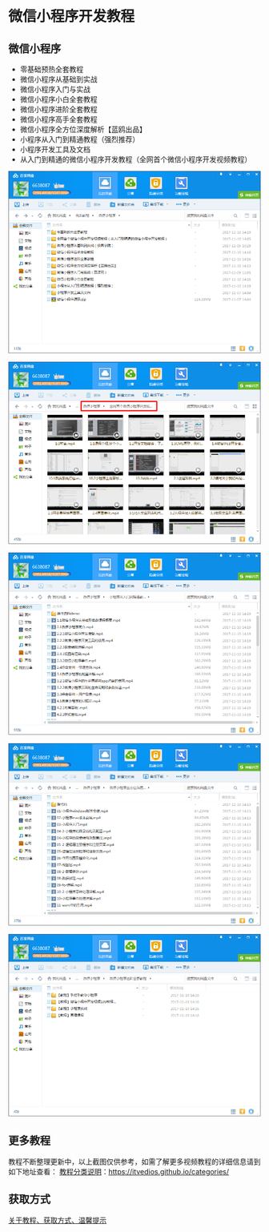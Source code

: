 # 微信小程序开发教程

## 微信小程序

- 零基础预热全套教程
- 微信小程序从基础到实战
- 微信小程序入门与实战
- 微信小程序小白全套教程
- 微信小程序进阶全套教程
- 微信小程序高手全套教程
- 微信小程序全方位深度解析【蓝鸥出品】
- 小程序从入门到精通教程（强烈推荐）
- 小程序开发工具及文档
- 从入门到精通的微信小程序开发教程（全网首个微信小程序开发视频教程）

![](img/微信小程序1.png)

<!--more-->

![](img/微信小程序2.png)

![](img/微信小程序3.png)

![](img/微信小程序4.png)

![](img/微信小程序5.png)

## 更多教程

教程不断整理更新中，以上截图仅供参考，如需了解更多视频教程的详细信息请到如下地址查看：
[教程分类说明](https://itvedios.github.io/categories/)：<https://itvedios.github.io/categories/>

## 获取方式

[关于教程、获取方式、温馨提示](https://itvedios.github.io/about/)
